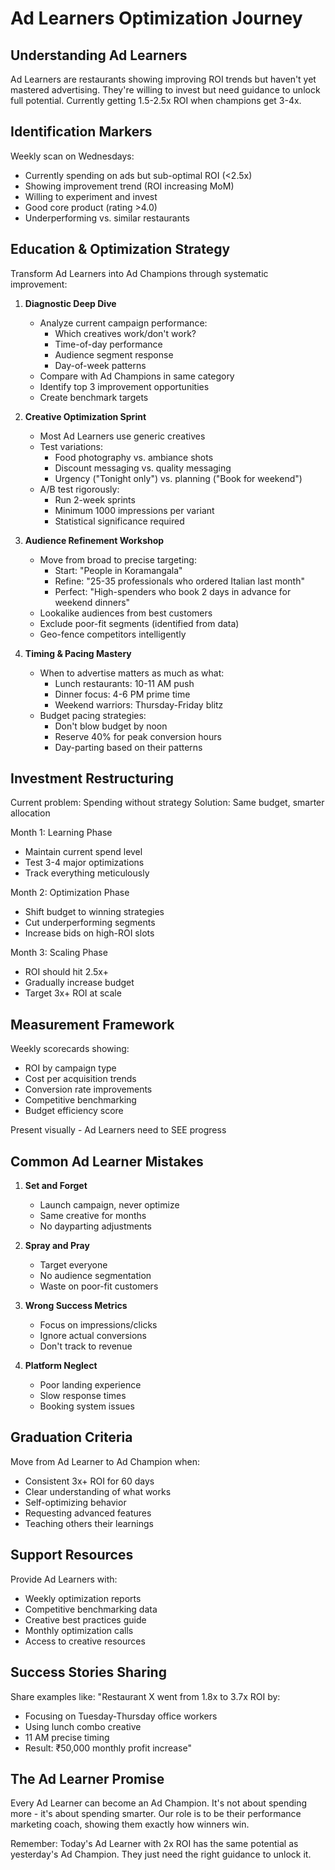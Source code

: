 # Ad Learners Optimization Journey

## Understanding Ad Learners

Ad Learners are restaurants showing improving ROI trends but haven't yet mastered advertising. They're willing to invest but need guidance to unlock full potential. Currently getting 1.5-2.5x ROI when champions get 3-4x.

## Identification Markers

Weekly scan on Wednesdays:
- Currently spending on ads but sub-optimal ROI (<2.5x)
- Showing improvement trend (ROI increasing MoM)
- Willing to experiment and invest
- Good core product (rating >4.0)
- Underperforming vs. similar restaurants

## Education & Optimization Strategy

Transform Ad Learners into Ad Champions through systematic improvement:

1. **Diagnostic Deep Dive**
   - Analyze current campaign performance:
     - Which creatives work/don't work?
     - Time-of-day performance
     - Audience segment response
     - Day-of-week patterns
   - Compare with Ad Champions in same category
   - Identify top 3 improvement opportunities
   - Create benchmark targets

2. **Creative Optimization Sprint**
   - Most Ad Learners use generic creatives
   - Test variations:
     - Food photography vs. ambiance shots
     - Discount messaging vs. quality messaging
     - Urgency ("Tonight only") vs. planning ("Book for weekend")
   - A/B test rigorously:
     - Run 2-week sprints
     - Minimum 1000 impressions per variant
     - Statistical significance required

3. **Audience Refinement Workshop**
   - Move from broad to precise targeting:
     - Start: "People in Koramangala"
     - Refine: "25-35 professionals who ordered Italian last month"
     - Perfect: "High-spenders who book 2 days in advance for weekend dinners"
   - Lookalike audiences from best customers
   - Exclude poor-fit segments (identified from data)
   - Geo-fence competitors intelligently

4. **Timing & Pacing Mastery**
   - When to advertise matters as much as what:
     - Lunch restaurants: 10-11 AM push
     - Dinner focus: 4-6 PM prime time
     - Weekend warriors: Thursday-Friday blitz
   - Budget pacing strategies:
     - Don't blow budget by noon
     - Reserve 40% for peak conversion hours
     - Day-parting based on their patterns

## Investment Restructuring

Current problem: Spending without strategy
Solution: Same budget, smarter allocation

Month 1: Learning Phase
- Maintain current spend level
- Test 3-4 major optimizations
- Track everything meticulously

Month 2: Optimization Phase
- Shift budget to winning strategies
- Cut underperforming segments
- Increase bids on high-ROI slots

Month 3: Scaling Phase
- ROI should hit 2.5x+
- Gradually increase budget
- Target 3x+ ROI at scale

## Measurement Framework

Weekly scorecards showing:
- ROI by campaign type
- Cost per acquisition trends
- Conversion rate improvements
- Competitive benchmarking
- Budget efficiency score

Present visually - Ad Learners need to SEE progress

## Common Ad Learner Mistakes

1. **Set and Forget**
   - Launch campaign, never optimize
   - Same creative for months
   - No dayparting adjustments

2. **Spray and Pray**
   - Target everyone
   - No audience segmentation
   - Waste on poor-fit customers

3. **Wrong Success Metrics**
   - Focus on impressions/clicks
   - Ignore actual conversions
   - Don't track to revenue

4. **Platform Neglect**
   - Poor landing experience
   - Slow response times
   - Booking system issues

## Graduation Criteria

Move from Ad Learner to Ad Champion when:
- Consistent 3x+ ROI for 60 days
- Clear understanding of what works
- Self-optimizing behavior
- Requesting advanced features
- Teaching others their learnings

## Support Resources

Provide Ad Learners with:
- Weekly optimization reports
- Competitive benchmarking data
- Creative best practices guide
- Monthly optimization calls
- Access to creative resources

## Success Stories Sharing

Share examples like:
"Restaurant X went from 1.8x to 3.7x ROI by:
- Focusing on Tuesday-Thursday office workers
- Using lunch combo creative
- 11 AM precise timing
- Result: ₹50,000 monthly profit increase"

## The Ad Learner Promise

Every Ad Learner can become an Ad Champion. It's not about spending more - it's about spending smarter. Our role is to be their performance marketing coach, showing them exactly how winners win.

Remember: Today's Ad Learner with 2x ROI has the same potential as yesterday's Ad Champion. They just need the right guidance to unlock it.